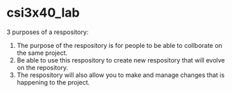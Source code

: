 # csi3x40_lab

3 purposes of a respository: 
1. The purpose of the respository is for people to be able to collborate on the same project. 
2. Be able to use this respository to create new respository that will evolve on the repository. 
3. The respository will also allow you to make and manage changes that is happening to the project. 

